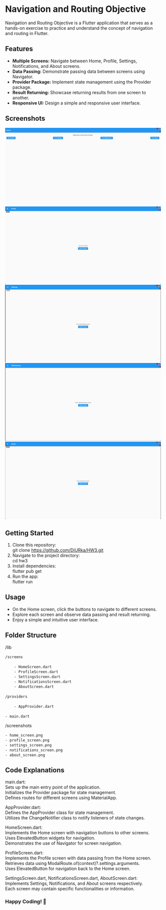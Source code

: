 # Navigation and Routing Objective

Navigation and Routing Objective is a Flutter application that serves as a hands-on exercise to practice and understand the concept of navigation and routing in Flutter.

## Features

- **Multiple Screens:** Navigate between Home, Profile, Settings, Notifications, and About screens.
- **Data Passing:** Demonstrate passing data between screens using Navigator.
- **Provider Package:** Implement state management using the Provider package.
- **Result Returning:** Showcase returning results from one screen to another.
- **Responsive UI:** Design a simple and responsive user interface.

## Screenshots

![Home Screen](screenshots/home_screen.png)
![Profile Screen](screenshots/profile_screen.png)
![Settings Screen](screenshots/settings_screen.png)
![Notifications Screen](screenshots/notifications_screen.png)
![About Screen](screenshots/about_screen.png)

## Getting Started

1. Clone this repository:  
    git clone https://github.com/DiURka/HW3.git
2. Navigate to the project directory:  
    cd hw3
3. Install dependencies:  
    flutter pub get
4. Run the app:  
    flutter run

## Usage

- On the Home screen, click the buttons to navigate to different screens.
- Explore each screen and observe data passing and result returning.
- Enjoy a simple and intuitive user interface.

## Folder Structure
/lib  

    /screens  

        - HomeScreen.dart  
        - ProfileScreen.dart  
        - SettingsScreen.dart  
        - NotificationsScreen.dart  
        - AboutScreen.dart  

    /providers  

        - AppProvider.dart  

    - main.dart  

/screenshots  

    - home_screen.png  
    - profile_screen.png  
    - settings_screen.png  
    - notifications_screen.png  
    - about_screen.png  

## Code Explanations  
main.dart:  
    Sets up the main entry point of the application.  
    Initializes the Provider package for state management.  
    Defines routes for different screens using MaterialApp.  

AppProvider.dart:  
    Defines the AppProvider class for state management.  
    Utilizes the ChangeNotifier class to notify listeners of state changes.  

HomeScreen.dart:  
    Implements the Home screen with navigation buttons to other screens.  
    Uses ElevatedButton widgets for navigation.  
    Demonstrates the use of Navigator for screen navigation.  

ProfileScreen.dart:  
    Implements the Profile screen with data passing from the Home screen.  
    Retrieves data using ModalRoute.of(context)?.settings.arguments.  
    Uses ElevatedButton for navigation back to the Home screen.  

SettingsScreen.dart, NotificationsScreen.dart, AboutScreen.dart:  
    Implements Settings, Notifications, and About screens respectively.  
    Each screen may contain specific functionalities or information.  


### Happy Coding! 🚀
